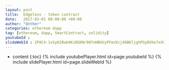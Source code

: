 ```yaml
---
layout: post
title:  Edgeless - token contract
date:   2017-03-01 00:00:00 +09:00
author: "Onther"
categories: ethereum dapp
tag: [ethereum, dapp, SmartContract, solidity]
youtubeId : 
slideWebId : 2PACX-1vSyK28wU4KiRGKNr90fnHBUVyPFmcKcj46BKljghPGyDXke7xXQVLHRsnfi9RO7FN_0ZlSrfpYyY_Eo
---
```

* content
{:toc}
{% include youtubePlayer.html id=page.youtubeId %}
{% include slidePlayer.html id=page.slideWebId %}
